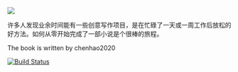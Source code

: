 ![](http://qiniu.creativewriting.cn/book2.png)

许多人发现业余时间能有一些创意写作项目，是在忙碌了一天或一周工作后放松的好方法。如何从零开始完成了一部小说是个很棒的旅程。

The book is written by chenhao2020

[![Build Status](https://dev.azure.com/creativewritingcn/creativewriting/_apis/build/status/gitbook?branchName=master)](https://dev.azure.com/creativewritingcn/creativewriting/_build/latest?definitionId=2&branchName=master)